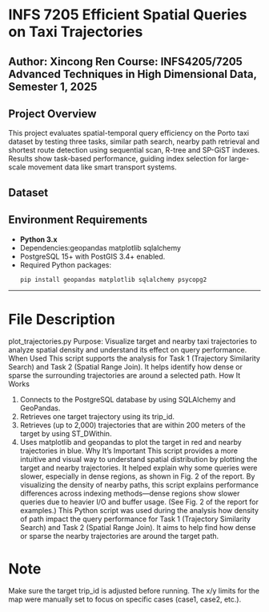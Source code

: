 # INFS 7205 Efficient Spatial Queries on Taxi Trajectories

**Author:** Xincong Ren
**Course:** INFS4205/7205 Advanced Techniques in High Dimensional Data, Semester 1, 2025
---

## Project Overview
This project evaluates spatial-temporal query efficiency on the Porto taxi dataset by testing three tasks, similar path search, nearby path retrieval and shortest route detection using sequential scan, R-tree and SP-GiST indexes. Results show task-based performance, guiding index selection for large-scale movement data like smart transport systems.

## Dataset

## Environment Requirements
- **Python 3.x**
- Dependencies:geopandas  matplotlib  sqlalchemy
- PostgreSQL 15+ with PostGIS 3.4+ enabled.
- Required Python packages:
  ```bash
  pip install geopandas matplotlib sqlalchemy psycopg2
  ```
  
---


# File Description
plot_trajectories.py
Purpose: Visualize target and nearby taxi trajectories to analyze spatial density and understand its effect on query performance.
When Used
This script supports the analysis for Task 1 (Trajectory Similarity Search) and Task 2 (Spatial Range Join). It helps identify how dense or sparse the surrounding trajectories are around a selected path.
How It Works
1. Connects to the PostgreSQL database by using SQLAlchemy and GeoPandas.
2.  Retrieves one target trajectory using its trip_id.
3.  Retrieves (up to 2,000) trajectories that are within 200 meters of the target by using ST_DWithin.
4.  Uses matplotlib and geopandas to plot the target in red and nearby trajectories in blue.
Why It’s Important
This script provides a more intuitive and visual way to understand spatial distribution by plotting the target and nearby trajectories. It helped explain why some queries were slower, especially in dense regions, as shown in Fig. 2 of the report.
By visualizing the density of nearby paths, this script explains performance differences across indexing methods—dense regions show slower queries due to heavier I/O and buffer usage. (See Fig. 2 of the report for examples.)
This Python script was used during the analysis how density of path impact the query performance for Task 1  (Trajectory Similarity Search) and Task 2 (Spatial Range Join). It aims to help find how dense or sparse the nearby trajectories are around the target path.

# Note
Make sure the target trip_id is adjusted before running. The x/y limits for the map were manually set to focus on specific cases (case1, case2, etc.).
